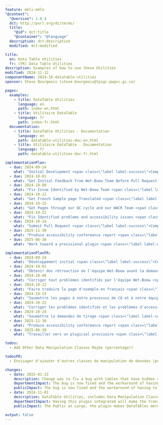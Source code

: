 ```yaml
---
feature: méli-mélo
"@context":
  "@version": 1.0.4
  dct: http://purl.org/dc/terms/
  title:
    "@id": dct:title
    "@container": "@language"
  description: dct:description
  modified: dct:modified

title:
  en: Data Table Utilities
  fr: (FR) Data Table Utilities
description: Examples of how to use these Utilities
modified: 2024-11-12
componentName: 2024-10-datatable-utilities
sponsor: Steve Bourgeois (steve.bourgeois@tpsgc-pwgsc.gc.ca)

pages:
  examples:
    - title: DataTable Utilities
      language: en
      path: index-en.html
    - title: Utilitaire DataTable
      language: fr
      path: index-fr.html
  documentation:
    - title: DataTable Utilities - Documentation
      language: en
      path: datatable-utilities-doc-en.html
    - title: Utilitaire DataTable - Documentation
      language: fr
      path: datatable-utilities-doc-fr.html

implementationPlan:
  - due: 2024-09-24
    what: "Initial Development <span class=\"label label-success\">Completed</span>"
  - due: 2024-10-01
    what: "Get Initial Feedback from Wet-Boew Team Before Pull Request <span class=\"label label-success\">Completed</span>"
  - due: 2024-10-08
    what: "Fix Issue Identified by Wet-Boew Team <span class=\"label label-success\">Completed</span>"
  - due: 2024-10-12
    what: "Get French Sample page Translated <span class=\"label label-success\">Completed</span>"
  - due: 2024-10-15
    what: "Get Pages through our QC cycle and our WACR Team <span class=\"label label-success\">Completed</span>"
  - due: 2024-10-22
    what: "Fix Identified problems and accessibility issues <span class=\"label label-success\">Completed</span>"
  - due: 2024-10-24
    what: "Submit Pull Request <span class=\"label label-success\">Completed</span>"
  - due: 2025-11-30
    what: "Produce accessibility conformance report <span class=\"label label-warning\">Todo</span>"
  - due: 2025-06-30
    what: "Work toward a provisional plugin <span class=\"label label-warning\">In Progress</span>"

implementationPlanFR:
  - due: 2024-09-24
    what: "Développement initial <span class=\"label label-success\">Complété</span>"
  - due: 2024-10-01
    what: "Obtenir des rétroaction de l'équipe Wet-Boew avant la demande de tirage <span class=\"label label-success\">Complété</span>"
  - due: 2024-10-08
    what: "Corriger tout problèmes identifiés par l'équipe Wet-Boew <span class=\"label label-success\">Complété</span>"
  - due: 2024-10-12
    what: "Faire traduire la page d'exemple en français <span class=\"label label-success\">Complété</span>"
  - due: 2024-10-15
    what: "Soumettre les pages à notre processus de CQ et à notre équipe ECAW <span class=\"label label-success\">Complété</span>"
  - due: 2024-10-22
    what: "Corriger les problèmes identifiés et les problèmes d'accessibilité <span class=\"label label-success\">Complété</span>"
  - due: 2024-10-24
    what: "Soumettre la demandes de tirage <span class=\"label label-success\">Complété</span>"
  - due: 2025-11-30
    what: "Produce accessibility conformance report <span class=\"label label-warning\">A faire</span>"
  - due: 2025-06-30
    what: "Travailler vers un plugiciel provisoire <span class=\"label label-success\">En cours</span>"

todos:
  - Add Other Data Manipulation Classes Maybe (percentage)?

todosFR:
  - Envisager d'ajouter d'autres classes de manipulation de données (pourcentage)?

changes:
  - date: 2025-01-23
    description: Change was to fix a bug with tables that have hidden columns. The hidden columns caused the formatting to apply to the wrong column.
    departmentImpact: The bug is now fixed and the workaround of having to move the hidden columns to the end is no longer necessary.
    publicImpact: The bug is now fixed and the workaround of having to move the hidden columns to the end is no longer necessary.
  - date: 2024-11-01
    description: DataTable Utilities, includes Data Manipulation Classes for emails, Urls and Money. Also Includes Datatable Footer Totals
    departmentImpact: Having this plugin integrated will make the transition to Canada.ca easier as these features are already in use on https://www.tpsgc-pwgsc.gc.ca, currently some of the pages that make use of this plugin and other pages that make use of Other JavaScripts are just pointed to from Canada.ca
    publicImpact: The Public at Large, the plugin makes DataTables more user friendly with Clickable Links, and they are used to this functionality our PRE Canada.ca Pages

output: false
---
```

